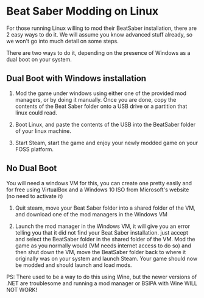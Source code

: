 <!-- TITLE: Linux -->
<!-- SUBTITLE: A quick summary of Linux -->

# Beat Saber Modding on Linux
For those running Linux willing to mod their BeatSaber installation, there are 2 easy ways to do it. We will assume you know advanced stuff already, so we won't go into much detail on some steps.

There are two ways to do it, depending on the presence of Windows as a dual boot on your system.

## Dual Boot with Windows installation

1. Mod the game under windows using either one of the provided mod managers, or by doing it manually. Once you are done, copy the contents of the Beat Saber folder onto a USB drive or a partition that linux could read. 

2. Boot Linux, and paste the contents of the USB into the BeatSaber folder of your linux machine.

3. Start Steam, start the game and enjoy your newly modded game on your FOSS platform. 

## No Dual Boot

You will need a windows VM for this, you can create one pretty easily and for free using VirtualBox and a Windows 10 ISO from Microsoft's website (no need to activate it)

1. Quit steam, move your Beat Saber folder into a shared folder of the VM, and download one of the mod managers in the Windows VM

2. Launch the mod manager in the Windows VM, it will give you an error telling you that it did not find your Beat Saber installation. just accept and select the BeatSaber folder in the shared folder of the VM.
Mod the game as you normally would (VM needs internet access to do so) and then shut down the VM, move the BeatSaber folder back to where it originally was on your system and launch Steam.
Your game should now be modded and should launch and load mods.

PS: There used to be a way to do this using Wine, but the newer versions of .NET are troublesome and running a mod manager or BSIPA with Wine WILL NOT WORK!